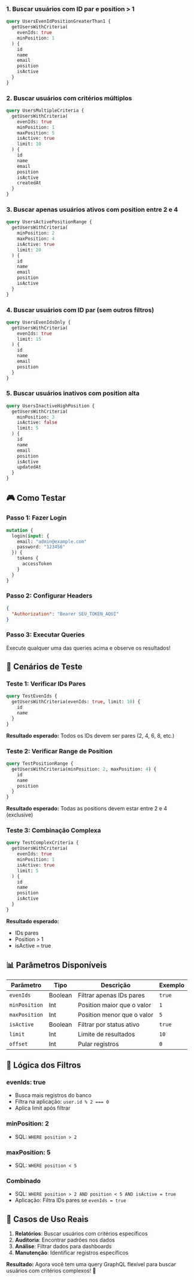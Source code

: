 

### **1. Buscar usuários com ID par e position > 1**
```graphql
query UsersEvenIdPositionGreaterThan1 {
  getUsersWithCriteria(
    evenIds: true
    minPosition: 1
  ) {
    id
    name
    email
    position
    isActive
  }
}
```

### **2. Buscar usuários com critérios múltiplos**
```graphql
query UsersMultipleCriteria {
  getUsersWithCriteria(
    evenIds: true
    minPosition: 1
    maxPosition: 5
    isActive: true
    limit: 10
  ) {
    id
    name
    email
    position
    isActive
    createdAt
  }
}
```

### **3. Buscar apenas usuários ativos com position entre 2 e 4**
```graphql
query UsersActivePositionRange {
  getUsersWithCriteria(
    minPosition: 2
    maxPosition: 4
    isActive: true
    limit: 20
  ) {
    id
    name
    email
    position
    isActive
  }
}
```

### **4. Buscar usuários com ID par (sem outros filtros)**
```graphql
query UsersEvenIdsOnly {
  getUsersWithCriteria(
    evenIds: true
    limit: 15
  ) {
    id
    name
    email
    position
  }
}
```

### **5. Buscar usuários inativos com position alta**
```graphql
query UsersInactiveHighPosition {
  getUsersWithCriteria(
    minPosition: 3
    isActive: false
    limit: 5
  ) {
    id
    name
    email
    position
    isActive
    updatedAt
  }
}
```

## 🎮 Como Testar

### **Passo 1: Fazer Login**
```graphql
mutation {
  login(input: {
    email: "admin@example.com"
    password: "123456"
  }) {
    tokens {
      accessToken
    }
  }
}
```

### **Passo 2: Configurar Headers**
```json
{
  "Authorization": "Bearer SEU_TOKEN_AQUI"
}
```

### **Passo 3: Executar Queries**
Execute qualquer uma das queries acima e observe os resultados!

## 🧪 Cenários de Teste

### **Teste 1: Verificar IDs Pares**
```graphql
query TestEvenIds {
  getUsersWithCriteria(evenIds: true, limit: 10) {
    id
    name
  }
}
```
**Resultado esperado:** Todos os IDs devem ser pares (2, 4, 6, 8, etc.)

### **Teste 2: Verificar Range de Position**
```graphql
query TestPositionRange {
  getUsersWithCriteria(minPosition: 2, maxPosition: 4) {
    id
    name
    position
  }
}
```
**Resultado esperado:** Todas as positions devem estar entre 2 e 4 (exclusive)

### **Teste 3: Combinação Complexa**
```graphql
query TestComplexCriteria {
  getUsersWithCriteria(
    evenIds: true
    minPosition: 1
    isActive: true
    limit: 5
  ) {
    id
    name
    position
    isActive
  }
}
```
**Resultado esperado:** 
- IDs pares
- Position > 1
- isActive = true

## 📊 Parâmetros Disponíveis

| Parâmetro | Tipo | Descrição | Exemplo |
|-----------|------|-----------|---------|
| `evenIds` | Boolean | Filtrar apenas IDs pares | `true` |
| `minPosition` | Int | Position maior que o valor | `1` |
| `maxPosition` | Int | Position menor que o valor | `5` |
| `isActive` | Boolean | Filtrar por status ativo | `true` |
| `limit` | Int | Limite de resultados | `10` |
| `offset` | Int | Pular registros | `0` |

## 🔧 Lógica dos Filtros

### **evenIds: true**
- Busca mais registros do banco
- Filtra na aplicação: `user.id % 2 === 0`
- Aplica limit após filtrar

### **minPosition: 2**
- SQL: `WHERE position > 2`

### **maxPosition: 5**
- SQL: `WHERE position < 5`

### **Combinado**
- SQL: `WHERE position > 2 AND position < 5 AND isActive = true`
- Aplicação: Filtra IDs pares se `evenIds = true`

## 🎯 Casos de Uso Reais

1. **Relatórios**: Buscar usuários com critérios específicos
2. **Auditoria**: Encontrar padrões nos dados
3. **Análise**: Filtrar dados para dashboards
4. **Manutenção**: Identificar registros específicos

**Resultado:** Agora você tem uma query GraphQL flexível para buscar usuários com critérios complexos! 🚀
